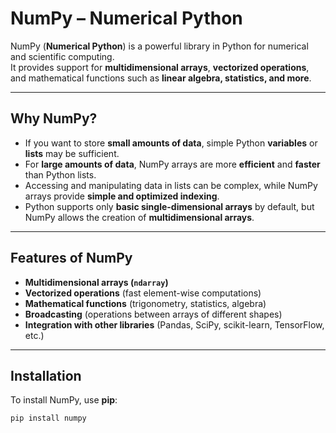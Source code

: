 # NumPy – Numerical Python

NumPy (**Numerical Python**) is a powerful library in Python for numerical and scientific computing.  
It provides support for **multidimensional arrays**, **vectorized operations**, and mathematical functions such as **linear algebra, statistics, and more**.

---

## Why NumPy?

- If you want to store **small amounts of data**, simple Python **variables** or **lists** may be sufficient.  
- For **large amounts of data**, NumPy arrays are more **efficient** and **faster** than Python lists.  
- Accessing and manipulating data in lists can be complex, while NumPy arrays provide **simple and optimized indexing**.  
- Python supports only **basic single-dimensional arrays** by default, but NumPy allows the creation of **multidimensional arrays**.

---

## Features of NumPy

- **Multidimensional arrays (`ndarray`)**
- **Vectorized operations** (fast element-wise computations)
- **Mathematical functions** (trigonometry, statistics, algebra)
- **Broadcasting** (operations between arrays of different shapes)
- **Integration with other libraries** (Pandas, SciPy, scikit-learn, TensorFlow, etc.)

---

## Installation

To install NumPy, use **pip**:

```bash
pip install numpy
